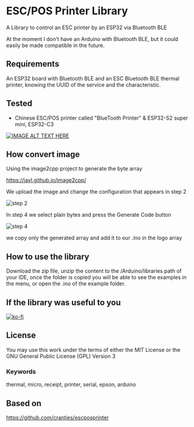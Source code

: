 # ESC/POS Printer Library

A Library to control an ESC printer by an ESP32 via Bluetooth BLE

At the moment I don't have an Arduino with Bluetooth BLE, but it could easily be made compatible in the future.

## Requirements

An ESP32 board with Bluetooth BLE and an ESC Bluetooth BLE thermal printer, knowing the UUID of the service and the characteristic.

## Tested

- Chinese ESC/POS printer called "BlueTooth Printer" & ESP32-S2 super mini, ESP32-C3

[![IMAGE ALT TEXT HERE](https://img.youtube.com/vi/GjCb8tO_vno/0.jpg)](https://www.youtube.com/watch?v=GjCb8tO_vno)

## How convert image

Using the image2cpp project to generate the byte array

https://javl.github.io/image2cpp/


We upload the image and change the configuration that appears in step 2

![step 2](https://github.com/rnrobles/esc-thermal-printer-ble/blob/main/images/image1.png?raw=true)

 
In step 4 we select plain bytes and press the Generate Code button

![step 4](https://github.com/rnrobles/esc-thermal-printer-ble/blob/main/images/image2.png?raw=true)

we copy only the generated array and add it to our .ino in the logo array

## How to use the library

Download the zip file, unzip the content to the /Arduino/libraries path of your IDE, once the folder is copied you will be able to see the examples in the menu, or open the .ino of the example folder.

## If the library was useful to you
[![ko-fi](https://ko-fi.com/img/githubbutton_sm.svg)](https://ko-fi.com/A0A3RVNSG)

## License

You may use this work under the terms of either the MIT License or the GNU General Public License (GPL) Version 3


### Keywords

thermal, micro, receipt, printer, serial, epson, arduino


## Based on
https://github.com/cranties/escposprinter

